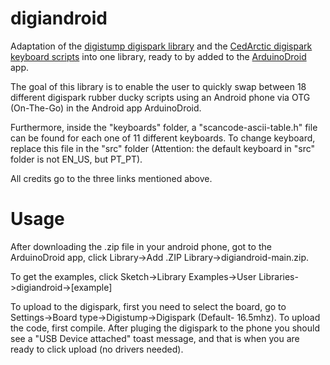 # digiandroid
 Adaptation of the [digistump digispark library](https://github.com/digistump/DigistumpArduino) and the [CedArctic digispark keyboard scripts](https://github.com/CedArctic/DigiSpark-Scripts) into one library, ready to by added to the [ArduinoDroid](https://play.google.com/store/apps/details?id=name.antonsmirnov.android.arduinodroid2) app.

 The goal of this library is to enable the user to quickly swap between 18 different digispark rubber ducky scripts using an Android phone via OTG (On-The-Go) in the Android app ArduinoDroid.
 
 Furthermore, inside the "keyboards" folder, a "scancode-ascii-table.h" file can be found for each one of 11 different keyboards. To change keyboard, replace this file in the "src" folder (Attention: the default keyboard in "src" folder is not EN_US, but PT_PT).
 
 
 All credits go to the three links mentioned above.

# Usage

After downloading the .zip file in your android phone, got to the ArduinoDroid app, click Library->Add .ZIP Library->digiandroid-main.zip.

To get the examples, click Sketch->Library Examples->User Libraries->digiandroid->[example]

To upload to the digispark, first you need to select the board, go to Settings->Board type->Digistump->Digispark (Default- 16.5mhz). To upload the code, first compile. After pluging the digispark to the phone you should see a "USB Device attached" toast message, and that is when you are ready to click upload (no drivers needed).